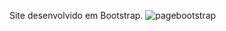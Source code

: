 Site desenvolvido em Bootstrap.
![pagebootstrap](https://user-images.githubusercontent.com/18532618/131765763-33084c8c-f149-4e5e-b5ff-83214123fea7.png)
